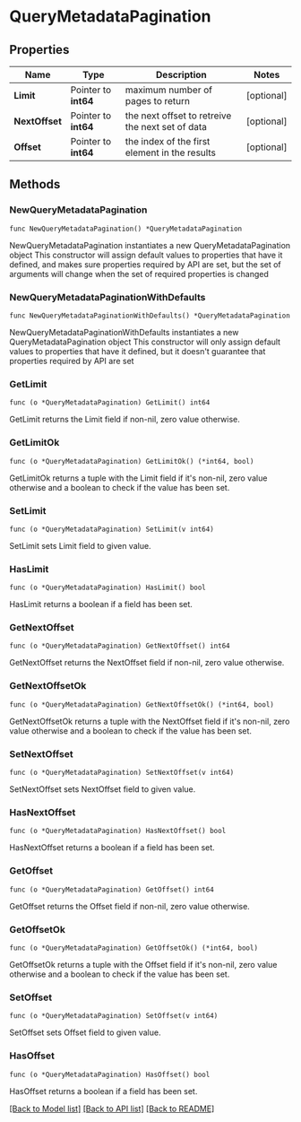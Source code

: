# QueryMetadataPagination

## Properties

Name | Type | Description | Notes
------------ | ------------- | ------------- | -------------
**Limit** | Pointer to **int64** | maximum number of pages to return | [optional] 
**NextOffset** | Pointer to **int64** | the next offset to retreive the next set of data | [optional] 
**Offset** | Pointer to **int64** | the index of the first element in the results | [optional] 

## Methods

### NewQueryMetadataPagination

`func NewQueryMetadataPagination() *QueryMetadataPagination`

NewQueryMetadataPagination instantiates a new QueryMetadataPagination object
This constructor will assign default values to properties that have it defined,
and makes sure properties required by API are set, but the set of arguments
will change when the set of required properties is changed

### NewQueryMetadataPaginationWithDefaults

`func NewQueryMetadataPaginationWithDefaults() *QueryMetadataPagination`

NewQueryMetadataPaginationWithDefaults instantiates a new QueryMetadataPagination object
This constructor will only assign default values to properties that have it defined,
but it doesn't guarantee that properties required by API are set

### GetLimit

`func (o *QueryMetadataPagination) GetLimit() int64`

GetLimit returns the Limit field if non-nil, zero value otherwise.

### GetLimitOk

`func (o *QueryMetadataPagination) GetLimitOk() (*int64, bool)`

GetLimitOk returns a tuple with the Limit field if it's non-nil, zero value otherwise
and a boolean to check if the value has been set.

### SetLimit

`func (o *QueryMetadataPagination) SetLimit(v int64)`

SetLimit sets Limit field to given value.

### HasLimit

`func (o *QueryMetadataPagination) HasLimit() bool`

HasLimit returns a boolean if a field has been set.

### GetNextOffset

`func (o *QueryMetadataPagination) GetNextOffset() int64`

GetNextOffset returns the NextOffset field if non-nil, zero value otherwise.

### GetNextOffsetOk

`func (o *QueryMetadataPagination) GetNextOffsetOk() (*int64, bool)`

GetNextOffsetOk returns a tuple with the NextOffset field if it's non-nil, zero value otherwise
and a boolean to check if the value has been set.

### SetNextOffset

`func (o *QueryMetadataPagination) SetNextOffset(v int64)`

SetNextOffset sets NextOffset field to given value.

### HasNextOffset

`func (o *QueryMetadataPagination) HasNextOffset() bool`

HasNextOffset returns a boolean if a field has been set.

### GetOffset

`func (o *QueryMetadataPagination) GetOffset() int64`

GetOffset returns the Offset field if non-nil, zero value otherwise.

### GetOffsetOk

`func (o *QueryMetadataPagination) GetOffsetOk() (*int64, bool)`

GetOffsetOk returns a tuple with the Offset field if it's non-nil, zero value otherwise
and a boolean to check if the value has been set.

### SetOffset

`func (o *QueryMetadataPagination) SetOffset(v int64)`

SetOffset sets Offset field to given value.

### HasOffset

`func (o *QueryMetadataPagination) HasOffset() bool`

HasOffset returns a boolean if a field has been set.


[[Back to Model list]](../README.md#documentation-for-models) [[Back to API list]](../README.md#documentation-for-api-endpoints) [[Back to README]](../README.md)


